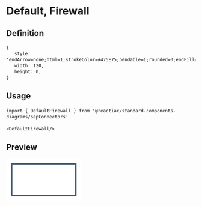 # Default, Firewall

## Definition

```
{
  _style: 'endArrow=none;html=1;strokeColor=#475E75;bendable=1;rounded=0;endFill=0;endSize=3;strokeWidth=3;',
  _width: 120,
  _height: 0,
}
```

## Usage

```
import { DefaultFirewall } from '@reactiac/standard-components-diagrams/sapConnectors'

<DefaultFirewall/>
```

## Preview

<img src="./default-firewall.png" width="200"/>
